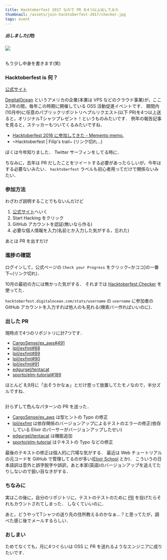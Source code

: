 ```yaml
---
title: Hacktoberfest 2017 なので PR を4つ以上出してみた
thumbnail: /assets/join-hacktoberfest-2017/checker.jpg
tags: event
---
```


##### 出しました(完)

![](/assets/join-hacktoberfest-2017/status.jpg)

##

##

##

もう少し中身を書きます(笑)

### Hacktoberfest is 何？

[公式サイト](https://hacktoberfest.digitalocean.com)

[DegitalOcean](https://www.digitalocean.com/) というアメリカの企業(本業は VPS などのクラウド事業)が，ここ2,3年の間，毎年この時期に開催している OSS 活動促進イベントです．
期間内(10月中)に任意のパブリックリポジトリへプルリクエスト(以下 PR)を4つ以上送ると，オリジナルTシャツプレゼント！というものみたいです．
例年の報告記事を見ると，ステッカーもついてくるみたいですね．

- [Hacktoberfest 2016 に参加してきた - Memento memo.](http://shotat.hateblo.jp/entry/2016/12/07/230216)
- ~Hacktoberfest | Filip's trail~ (リンク切れ...)

ぼくは今年知りました．
Twitter サーフィンをしてる時に．

ちなみに，去年は PR だしたことをツイートする必要があったらしいが，今年はする必要ないみたい．
`hacktoberfest` ラベルも初心者用ってだけで関係ないみたい．

### 参加方法

わざわざ説明することでもないんだけど

1. [公式サイト](https://hacktoberfest.digitalocean.com)へいく
2. Start Hacking をクリック
3. GitHub アカウントを認証(無いなら作る)
4. 必要な個人情報を入力(名前とか入力した気がする，忘れた)

あとは PR を出すだけ

### 進捗の確認

ログインして，公式ページの `Check your Progress` をクリック~かココ]の一番下~(リンク切れ)．

10月の最初の方には無かった気がする．
それまでは [Hacktoberfest Checker](https://hacktoberfestchecker.herokuapp.com) を使ってた．

`hacktoberfest.digitalocean.com/stats/username` の `username` に参加者の GitHub アカウントを入力すれば他人のも見れる(検索バー作ればいいのに)．

### 出した PR

現時点で4つのリポジトリに計7つです．

- [CargoSense/ex_aws#491](https://github.com/CargoSense/ex_aws/pull/491)
- [lpil/exfmt#88](https://github.com/lpil/exfmt/pull/88)
- [lpil/exfmt#89](https://github.com/lpil/exfmt/pull/89)
- [lpil/exfmt#90](https://github.com/lpil/exfmt/pull/90)
- [lpil/exfmt#91](https://github.com/lpil/exfmt/pull/91)
- [edgurgel/tentacat](https://github.com/edgurgel/tentacat/pull/125)
- [sporto/elm-tutorial#189](https://github.com/sporto/elm-tutorial/pull/189)

ほとんど 8,9月に「出そうかなぁ」とだけ思って放置してたモノなので，半分ズルですね．

##

計らずして色んなパターンの PR を送った．

- [CargoSense/ex_aws](https://github.com/CargoSense/ex_aws) は型ヒントの Typo の修正
- [lpil/exfmt](https://github.com/lpil/exfmt) は依存関係のバージョンアップによるテストのエラーの修正(依存している Elixir のパーサーがバージョンアップしたせい)
- [edgurgel/tentacat](https://github.com/edgurgel/tentacat) は機能追加
- [sporto/elm-tutorial](https://github.com/sporto/elm-tutorial) はテキストの Typo などの修正

最後のテキストの修正は個人的に穴場な気がする．
最近は Web チュートリアルの元コードを GitHub で管理してるのが多い([Elixir School](https://github.com/elixirschool/elixirschool) とか)．
こういうの日本語訳は意外と誤字脱字や誤訳，あと本家(英語)のバージョンアップを追えてたりしないので狙い目なきがする．

### ちなみに

実はこの後に，自分のリポジトリに，テストのテストのために [PR](https://github.com/matsubara0507/tentacat/pull/1) を投げたらそれもカウントされてしまった．
しなくていいのに．

あと，どうやってTシャツの送り先の住所教えるのかなぁ...？と思ってたが，調べた感じ後でメールするらしい．

### おしまい

ためてなくても，月に4つぐらいは OSS に PR を送れるようなエンジニアに成りたいです．
